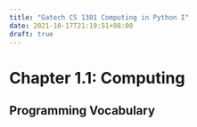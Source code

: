 ```yaml
---
title: "Gatech CS 1301 Computing in Python I"
date: 2021-10-17T21:19:51+08:00
draft: true
---
```

# Chapter 1.1: Computing
## Programming Vocabulary
